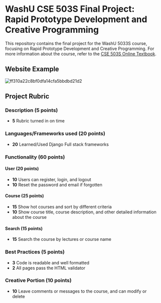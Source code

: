 # WashU CSE 503S Final Project: Rapid Prototype Development and Creative Programming

This repository contains the final project for the WashU 5033S course, focusing on Rapid Prototype Development and Creative Programming. For more information about the course, refer to the [CSE 503S Online Textbook](https://classes.engineering.wustl.edu/cse330/index.php?title=CSE_330_Online_Textbook_-_Table_of_Contents).

## Website Example
![ff310a22c8bf0dfa14cfa5bbdbd21d2](https://github.com/YingXu001/Online-Course-Platform-Django/assets/50728665/3a8dca7a-256e-49a4-9b9a-ebfa864fdda0)

## Project Rubric

### Description (5 points)
- **5** Rubric turned in on time

### Languages/Frameworks used (20 points)
- **20** Learned/Used Django Full stack frameworks

### Functionality (60 points)
#### User (20 points)
- **10** Users can register, login, and logout
- **10** Reset the password and email if forgotten

#### Course (25 points)
- **15** Show hot courses and sort by different criteria
- **10** Show course title, course description, and other detailed information about the course

#### Search (15 points)
- **15** Search the course by lectures or course name

### Best Practices (5 points)
- **3** Code is readable and well formatted
- **2** All pages pass the HTML validator

### Creative Portion (10 points)
- **10** Leave comments or messages to the course, and can modify or delete
